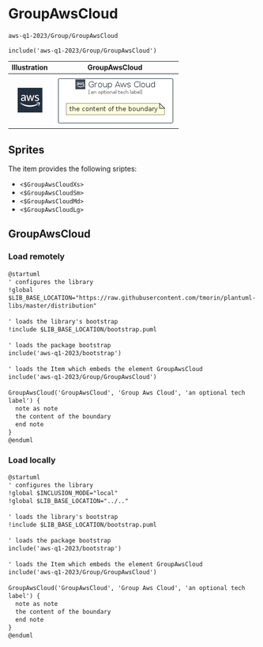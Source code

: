 # GroupAwsCloud


```text
aws-q1-2023/Group/GroupAwsCloud
```

```text
include('aws-q1-2023/Group/GroupAwsCloud')
```



| Illustration | GroupAwsCloud |
| :---: | :---: |
| ![illustration for Illustration](../../aws-q1-2023/Resource/GroupIcons/AwsCloud.png) | ![illustration for GroupAwsCloud](../../aws-q1-2023/Group/GroupAwsCloud.Local.png) |



## Sprites
The item provides the following sriptes:

- `<$GroupAwsCloudXs>`
- `<$GroupAwsCloudSm>`
- `<$GroupAwsCloudMd>`
- `<$GroupAwsCloudLg>`





## GroupAwsCloud

### Load remotely
```plantuml
@startuml
' configures the library
!global $LIB_BASE_LOCATION="https://raw.githubusercontent.com/tmorin/plantuml-libs/master/distribution"

' loads the library's bootstrap
!include $LIB_BASE_LOCATION/bootstrap.puml

' loads the package bootstrap
include('aws-q1-2023/bootstrap')

' loads the Item which embeds the element GroupAwsCloud
include('aws-q1-2023/Group/GroupAwsCloud')

GroupAwsCloud('GroupAwsCloud', 'Group Aws Cloud', 'an optional tech label') {
  note as note
  the content of the boundary
  end note
}
@enduml
```

### Load locally
```plantuml
@startuml
' configures the library
!global $INCLUSION_MODE="local"
!global $LIB_BASE_LOCATION="../.."

' loads the library's bootstrap
!include $LIB_BASE_LOCATION/bootstrap.puml

' loads the package bootstrap
include('aws-q1-2023/bootstrap')

' loads the Item which embeds the element GroupAwsCloud
include('aws-q1-2023/Group/GroupAwsCloud')

GroupAwsCloud('GroupAwsCloud', 'Group Aws Cloud', 'an optional tech label') {
  note as note
  the content of the boundary
  end note
}
@enduml
```


